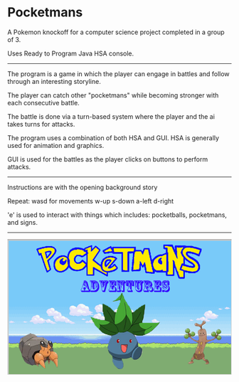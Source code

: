 # Pocketmans
A Pokemon knockoff for a computer science project completed in a group of 3.

Uses Ready to Program Java HSA console.
___
The program is a game in which the player can engage in battles and follow through an interesting storyline.

The player can catch other "pocketmans" while becoming stronger with each consecutive battle.

The battle is done via a turn-based system where the player and the ai takes turns for attacks.

The program uses a combination of both HSA and GUI. HSA is generally used for animation and graphics.

GUI is used for the battles as the player clicks on buttons to perform attacks.
___
Instructions are with the opening background story

Repeat: wasd for movements w-up s-down a-left d-right 

'e' is used to interact with things which includes: pocketballs, pocketmans, and signs.
___

![Pocketmans](Pocketmans.png)